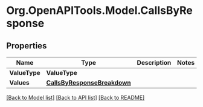 
# Org.OpenAPITools.Model.CallsByResponse

## Properties

Name | Type | Description | Notes
------------ | ------------- | ------------- | -------------
**ValueType** | **ValueType** |  | 
**Values** | [**CallsByResponseBreakdown**](CallsByResponseBreakdown.md) |  | 

[[Back to Model list]](../README.md#documentation-for-models)
[[Back to API list]](../README.md#documentation-for-api-endpoints)
[[Back to README]](../README.md)

